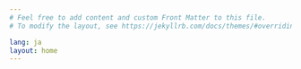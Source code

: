 ```yaml
---
# Feel free to add content and custom Front Matter to this file.
# To modify the layout, see https://jekyllrb.com/docs/themes/#overriding-theme-defaults

lang: ja
layout: home
---
```

